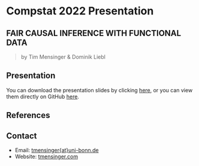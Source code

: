 # Compstat 2022 Presentation

## FAIR CAUSAL INFERENCE WITH FUNCTIONAL DATA

> by Tim Mensinger & Dominik Liebl

## Presentation

You can download the presentation slides by clicking
[here](https://github.com/timmens/compstat/raw/main/slides.pdf), or you can view them
directly on GitHub [here](https://github.com/timmens/compstat/blob/main/slides.pdf).

## References

## Contact

- Email: [tmensinger{at}uni-bonn.de](mailto:tmensinger@uni-bonn.de)
- Website: [tmensinger.com](tmensinger.com)
